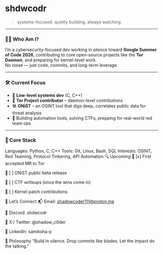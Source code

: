 # shdwcodr

> systems-focused. quietly building. always watching.

---

### 👨‍💻 Who Am I?

I’m a cybersecurity-focused dev working in silence toward **Google Summer of Code 2026**, contributing to core open-source projects like the **Tor Daemon**, and preparing for kernel-level work.  
No noise — just code, commits, and long-term leverage.

---

### 🛠️ Current Focus

- 🔐 **Low-level systems dev** (C, C++)
- 🧠 **Tor Project contributor** – daemon-level contributions
- 🛠️ **ONiST** – an OSINT tool that digs deep, correlates public data for threat analysis
- 🧰 Building automation tools, solving CTFs, prepping for real-world red team ops

---

### 🧃 Core Stack

Languages: Python, C, C++
Tools: Git, Linux, Bash, SQL
Interests: OSINT, Red Teaming, Protocol Tinkering, API Automation
🔍 Upcoming
📍 [x] First accepted MR to Tor

📍 [ ] ONiST public beta release

📍 [ ] CTF writeups (once the wins come in)

📍 [ ] Kernel patch contributions

🤝 Let’s Connect
📬 Email: shadowcoder111@proton.me

🧠 Discord: shdwcodr

🧷 X / Twitter: @shadow_c0der

💼 LinkedIn: samiksha-p

💬 Philosophy
"Build in silence. Drop commits like blades. Let the impact do the talking."
